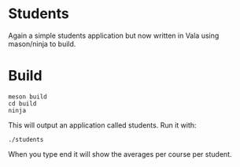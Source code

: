 # Students

Again a simple students application but now written in Vala using mason/ninja to build.

# Build

    meson build
    cd build
    ninja

This will output an application called students. Run it with:

    ./students

When you type end it will show the averages per course per student.